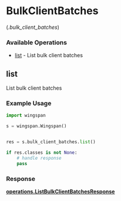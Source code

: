 # BulkClientBatches
(*.bulk_client_batches*)

### Available Operations

* [list](#list) - List bulk client batches

## list

List bulk client batches

### Example Usage

```python
import wingspan

s = wingspan.Wingspan()


res = s.bulk_client_batches.list()

if res.classes is not None:
    # handle response
    pass
```


### Response

**[operations.ListBulkClientBatchesResponse](../../models/operations/listbulkclientbatchesresponse.md)**

